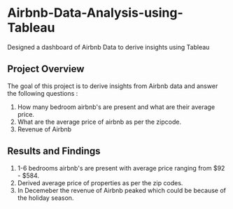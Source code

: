# Airbnb-Data-Analysis-using-Tableau
Designed a dashboard of Airbnb Data to derive insights using Tableau

## Project Overview
The goal of this project is to derive insights from Airbnb data and answer the following questions : 

1. How many bedroom airbnb's are present and what are their average price.
2. What are the average price of airbnb as per the zipcode.
3. Revenue of Airbnb

## Results and Findings
1. 1-6 bedrooms airbnb's are present with average price ranging from $92 - $584.
2. Derived average price of properties as per the zip codes.
3. In Decemeber the revenue of Airbnb peaked which could be because of the holiday season.
